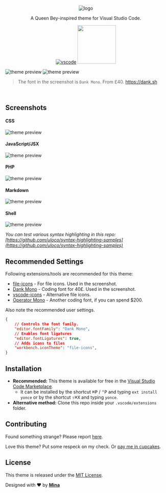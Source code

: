 <br>

<div align="center" style="text-align: center;">

![logo](https://raw.githubusercontent.com/minamarkham/yonce-vscode/master/images/logotype.png)

A Queen Bey-inspired theme for Visual Studio Code.

[![vscode](https://img.shields.io/badge/vscode-v1.27+-373277.svg?style=for-the-badge)](https://code.visualstudio.com/updates/v1_27) <a href="https://www.patreon.com/minamarkham"><img src="https://c5.patreon.com/external/logo/become_a_patron_button@2x.png" width="120"></a>

</div>

![theme preview](https://raw.githubusercontent.com/minamarkham/yonce-vscode/master/images/editor.png)
![theme preview](https://raw.githubusercontent.com/minamarkham/yonce-vscode/master/images/workbench.png)
> The font in the screenshot is `Dank Mono`. From £40. https://dank.sh

<br>

## Screenshots

#### CSS
![theme preview](https://raw.githubusercontent.com/minamarkham/yonce-vscode/master/images/css.png)

#### JavaScript/JSX
![theme preview](https://raw.githubusercontent.com/minamarkham/yonce-vscode/master/images/jsx.png)

#### PHP
![theme preview](https://raw.githubusercontent.com/minamarkham/yonce-vscode/master/images/php.png)

#### Markdown
![theme preview](https://raw.githubusercontent.com/minamarkham/yonce-vscode/master/images/markdown.png)

#### Shell
![theme preview](https://raw.githubusercontent.com/minamarkham/yonce-vscode/master/images/shell.png)

_You can test various syntax highlighting in this repo: [https://github.com/uloco/syntax-highlighting-samples](https://github.com/uloco/syntax-highlighting-samples)_

## Recommended Settings

Following extensions/tools are recommended for this theme:

- [file-icons](https://marketplace.visualstudio.com/items?itemName=file-icons.file-icons) - For file icons. Used in the screenshot.
- [Dank Mono](https://dank.sh) - Coding font for 40£. Used in the screenshot.
- [vscode-icons](https://marketplace.visualstudio.com/items?itemName=robertohuertasm.vscode-icons) - Alternative file icons.
- [Operator Mono](https://www.typography.com/blog/introducing-operator) - Another coding font, if you can spend $200.

Also note the recommended user settings.

```json
{
    // Controls the font family.
    "editor.fontFamily": "Dank Mono",
    // Enables font ligatures
    "editor.fontLigatures": true,
    // Adds icons to files
    "workbench.iconTheme": "file-icons",
}
```

## Installation
* **Recommended:** This theme is available for free in the [Visual Studio Code Marketplace](https://marketplace.visualstudio.com/search?term=yonce&target=vscode&category=Themes&sortBy=Relevance).
  - It can be installed by the shortcut <kbd>⌘</kbd><kbd>P</kbd> / <kbd>⌃</kbd><kbd>P</kbd> and typing `ext install yonce` or by the shortcut <kbd>⇧</kbd><kbd>⌘</kbd><kbd>X</kbd> and typing `yonce`.
* **Alternative method:** Clone this repo inside your `.vscode/extensions` folder.

## Contributing

Found something strange? Please report [here](https://github.com/minamarkham/yonce-vscode/issues).

Love this theme? Put some respeck on my check. Or [pay me in cupcakes](https://cash.me/$MinaMarkham).

## License

This theme is released under the [MIT License](https://github.com/minamarkham/yonce-vscode/blob/master/LICENSE).

Designed with ❤️ by **[Mina](https://github.com/minamarkham)**
